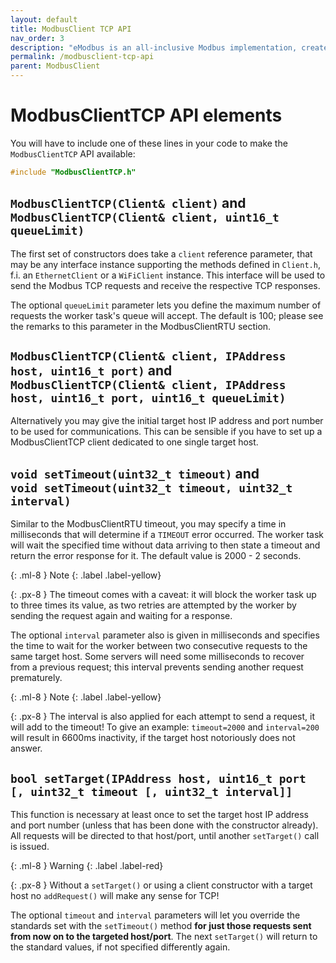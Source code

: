 ```yaml
---
layout: default
title: ModbusClient TCP API
nav_order: 3
description: "eModbus is an all-inclusive Modbus implementation, created for ESP32 and Arduino"
permalink: /modbusclient-tcp-api
parent: ModbusClient
---
```


# ModbusClientTCP API elements
You will have to include one of these lines in your code to make the `ModbusClientTCP` API available:

```cpp
#include "ModbusClientTCP.h"
```

## `ModbusClientTCP(Client& client)` and<br> `ModbusClientTCP(Client& client, uint16_t queueLimit)`
The first set of constructors does take a `client` reference parameter, that may be any interface instance supporting the methods defined in `Client.h`, f.i. an `EthernetClient` or a `WiFiClient` instance.
This interface will be used to send the Modbus TCP requests and receive the respective TCP responses.

The optional `queueLimit` parameter lets you define the maximum number of requests the worker task's queue will accept. The default is 100; please see the remarks to this parameter in the ModbusClientRTU section.

## `ModbusClientTCP(Client& client, IPAddress host, uint16_t port)` and<br> `ModbusClientTCP(Client& client, IPAddress host, uint16_t port, uint16_t queueLimit)`
Alternatively you may give the initial target host IP address and port number to be used for communications. This can be sensible if you have to set up a ModbusClientTCP client dedicated to one single target host.

## `void setTimeout(uint32_t timeout)` and<br> `void setTimeout(uint32_t timeout, uint32_t interval)` 
Similar to the ModbusClientRTU timeout, you may specify a time in milliseconds that will determine if a `TIMEOUT` error occurred. The worker task will wait the specified time without data arriving to then state a timeout and return the error response for it. The default value is 2000 - 2 seconds.

{: .ml-8 }
Note
{: .label .label-yellow}

{: .px-8 }
The timeout comes with a caveat: it will block the worker task up to three times its value, as two retries are attempted by the worker by sending the request again and waiting for a response. 

The optional `interval` parameter also is given in milliseconds and specifies the time to wait for the worker between two consecutive requests to the same target host. Some servers will need some milliseconds to recover from a previous request; this interval prevents sending another request prematurely. 

{: .ml-8 }
Note
{: .label .label-yellow}

{: .px-8 }
The interval is also applied for each attempt to send a request, it will add to the timeout! To give an example: `timeout=2000` and `interval=200` will result in 6600ms inactivity, if the target host notoriously does not answer.

## `bool setTarget(IPAddress host, uint16_t port [, uint32_t timeout [, uint32_t interval]]`

This function is necessary at least once to set the target host IP address and port number (unless that has been done with the constructor already). All requests will be directed to that host/port, until another `setTarget()` call is issued.

{: .ml-8 }
Warning
{: .label .label-red}

{: .px-8 }
Without a `setTarget()` or using a client constructor with a target host no `addRequest()` will make any sense for TCP!

The optional `timeout` and `interval` parameters will let you override the standards set with the `setTimeout()` method **for just those requests sent from now on to the targeted host/port**. The next `setTarget()` will return to the standard values, if not specified differently again.
